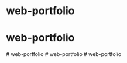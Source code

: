 # web-portfolio
# web-portfolio
#   w e b - p o r t f o l i o  
 #   w e b - p o r t f o l i o  
 # web-portfolio
